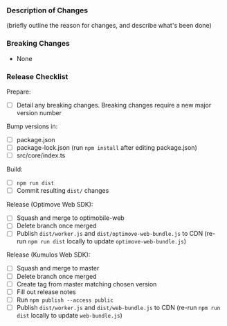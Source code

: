 ### Description of Changes

(briefly outline the reason for changes, and describe what's been done)

### Breaking Changes

-   None

### Release Checklist

Prepare:

-   [ ] Detail any breaking changes. Breaking changes require a new major version number

Bump versions in:

-   [ ] package.json
-   [ ] package-lock.json (run `npm install` after editing package.json)
-   [ ] src/core/index.ts

Build:

-   [ ] `npm run dist`
-   [ ] Commit resulting `dist/` changes

Release (Optimove Web SDK):

-   [ ] Squash and merge to optimobile-web
-   [ ] Delete branch once merged
-   [ ] Publish `dist/worker.js` and `dist/optimove-web-bundle.js` to CDN (re-run `npm run dist` locally to update `optimove-web-bundle.js`)

Release (Kumulos Web SDK):

-   [ ] Squash and merge to master
-   [ ] Delete branch once merged
-   [ ] Create tag from master matching chosen version
-   [ ] Fill out release notes
-   [ ] Run `npm publish --access public`
-   [ ] Publish `dist/worker.js` and `dist/web-bundle.js` to CDN (re-run `npm run dist` locally to update `web-bundle.js`)
